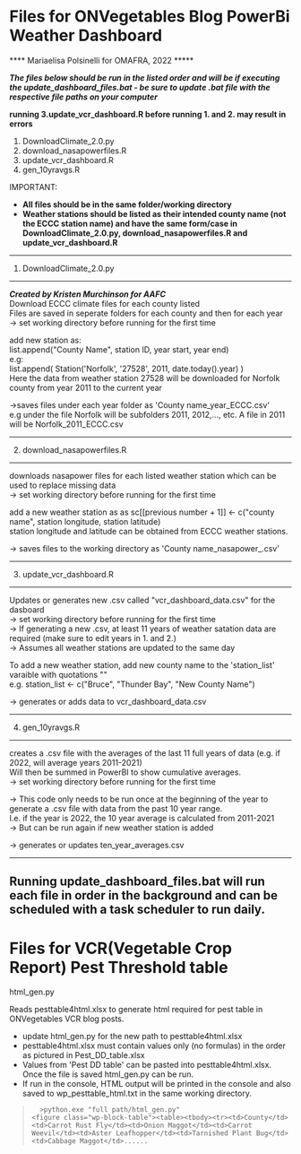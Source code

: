 # Files for ONVegetables Blog PowerBi Weather Dashboard

**** Mariaelisa Polsinelli for OMAFRA, 2022 *****

***The files below should be run in the listed order and will be if executing the update_dashboard_files.bat - be sure to update .bat file with the respective file paths on your computer***

**running 3.update_vcr_dashboard.R before running 1. and 2. may result in errors**

1. DownloadClimate_2.0.py
2. download_nasapowerfiles.R
3. update_vcr_dashboard.R
4. gen_10yravgs.R

IMPORTANT:
- **All files should be in the same folder/working directory**
- **Weather stations should be listed as their intended county name (not the ECCC station name) and have the
same form/case in DownloadClimate_2.0.py, 
download_nasapowerfiles.R and update_vcr_dashboard.R**

--------------------------------------
1. DownloadClimate_2.0.py
--------------------------------------
***Created by Kristen Murchinson for AAFC***<br />
Download ECCC climate files for each county listed<br />
Files are saved in seperate folders for each county and then for each year<br />
-> set working directory before running for the first time

add new station as:<br />
list.append("County Name", station ID, year start, year end)<br />
e.g:<br />
list.append( Station('Norfolk', '27528', 2011, date.today().year) )<br />
Here the data from weather station 27528 will be downloaded for Norfolk county from year 2011 to the current year

->saves files under each year folder as 'County name_year_ECCC.csv'<br />
e.g under the file Norfolk will be subfolders 2011, 2012,..., etc. A file in 2011 will be Norfolk_2011_ECCC.csv<br />

--------------------------------------
2. download_nasapowerfiles.R
--------------------------------------
downloads nasapower files for each listed weather station which can be used to replace missing data<br />
-> set working directory before running for the first time

add a new weather station as as sc[[previous number + 1]] <- c("county name", station longitude, station latitude)<br />
station longitude and latitude can be obtained from ECCC weather stations.

-> saves files to the working directory as 'County name_nasapower_.csv'<br />

--------------------------------------
3. update_vcr_dashboard.R
--------------------------------------
Updates or generates new .csv called "vcr_dashboard_data.csv" for the dasboard<br />
-> set working directory before running for the first time<br />
-> If generating a new .csv, at least 11 years of weather satation data are required (make sure to edit years in 1. and 2.)<br />
-> Assumes all weather stations are updated to the same day<br />

To add a new weather station, add new county name to the 'station_list' varaible with quotations ""<br />
e.g. station_list <- c("Bruce", "Thunder Bay", "New County Name")

-> generates or adds data to vcr_dashboard_data.csv

--------------------------------------
4. gen_10yravgs.R
--------------------------------------
creates a .csv file with the averages of the last 11 full years of data (e.g. if 2022, will average years 2011-2021)<br />
Will then be summed in PowerBI to show cumulative averages.<br />
-> set working directory before running for the first time<br />

-> This code only needs to be run once at the beginning of the year to generate a .csv file with data from the past 10 year range. <br /> I.e. if the year is 2022, the 10 year average is calculated from 2011-2021<br />
-> But can be run again if new weather station is added

-> generates or updates ten_year_averages.csv

-------------------------------------
Running update_dashboard_files.bat will run each file in order in the background and can be scheduled with a task scheduler to run daily.
-------------------------------------

# Files for VCR(Vegetable Crop Report) Pest Threshold table

html_gen.py

Reads pesttable4html.xlsx to generate html required for pest table in ONVegetables VCR blog posts.
- update html_gen.py for the new path to pesttable4html.xlsx
- pesttable4html.xlsx must contain values only (no formulas) in the order as pictured in Pest_DD_table.xlsx
- Values from 'Pest DD table' can be pasted into pesttable4html.xlsx. Once the file is saved html_gen.py can be run.
- If run in the console, HTML output will be printed in the console and also saved to wp_pesttable_html.txt in the same working directory.
 > `  >python.exe "full path/html_gen.py"`<br />
 > `<figure class="wp-block-table"><table><tbody><tr><td>County</td><td>Carrot Rust Fly</td><td>Onion Maggot</td><td>Carrot Weevil</td><td>Aster Leafhopper</td><td>Tarnished Plant Bug</td><td>Cabbage Maggot</td>......`


